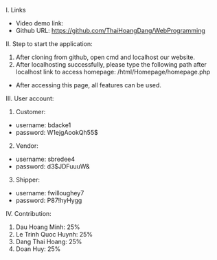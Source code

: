 I. Links
- Video demo link: 
- Github URL: https://github.com/ThaiHoangDang/WebProgramming 

II. Step to start the application:
1. After cloning from github, open cmd and localhost our website.
2. After localhosting successfully, please type the following path after localhost link to access homepage:
/html/Homepage/homepage.php
- After accessing this page, all features can be used. 

III. User account: 
 
1. Customer: 
- username: bdacke1
- password: W1ejgAookQh55$

2. Vendor:
- username: sbredee4
- password: d3$JDFuuuW&

3. Shipper: 
- username: fwilloughey7
- password: P87!hyHygg

IV. Contribution:
1. Dau Hoang Minh: 25%
2. Le Trinh Quoc Huynh: 25%
3. Dang Thai Hoang: 25%
4. Doan Huy: 25% 